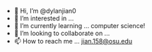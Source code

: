 - 👋 Hi, I’m @dylanjian0
- 👀 I’m interested in ...
- 🌱 I’m currently learning ... computer science!
- 💞️ I’m looking to collaborate on ...
- 📫 How to reach me ... jian.158@osu.edu

<!---
dylanjian0/dylanjian0 is a ✨ special ✨ repository because its `README.md` (this file) appears on your GitHub profile.
You can click the Preview link to take a look at your changes.
--->
